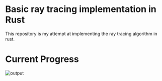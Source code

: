 # Basic ray tracing implementation in Rust
This repository is my attempt at implementing the ray tracing algorithm in rust.
# Current Progress
![output](https://github.com/user-attachments/assets/7f2fb28d-a886-468e-a7ae-0d6d80698d2b)
